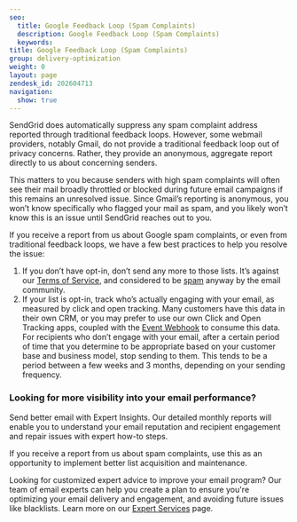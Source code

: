```yaml
---
seo:
  title: Google Feedback Loop (Spam Complaints)
  description: Google Feedback Loop (Spam Complaints)
  keywords: 
title: Google Feedback Loop (Spam Complaints)
group: delivery-optimization
weight: 0
layout: page
zendesk_id: 202604713
navigation:
  show: true
---
```


SendGrid does automatically suppress any spam complaint address reported through traditional feedback loops. However, some webmail providers, notably Gmail, do not provide a traditional feedback loop out of privacy concerns. Rather, they provide an anonymous, aggregate report directly to us about concerning senders.

This matters to you because senders with high spam complaints will often see their mail broadly throttled or blocked during future email campaigns if this remains an unresolved issue. Since Gmail’s reporting is anonymous, you won’t know specifically who flagged your mail as spam, and you likely won’t know this is an issue until SendGrid reaches out to you.

If you receive a report from us about Google spam complaints, or even from traditional feedback loops, we have a few best practices to help you resolve the issue:

1. If you don’t have opt-in, don’t send any more to those lists. It’s against our [Terms of Service](https://sendgrid.com/policies/email/), and considered to be [spam](https://www.spamhaus.org/consumer/definition/) anyway by the email community.
2. If your list is opt-in, track who’s actually engaging with your email, as measured by click and open tracking. Many customers have this data in their own CRM, or you may prefer to use our own Click and Open Tracking apps, coupled with the [Event Webhook]({{root_url}}/for-developers/tracking-events/getting-started-event-webhook/) to consume this data. For recipients who don’t engage with your email, after a certain period of time that you determine to be appropriate based on your customer base and business model, stop sending to them. This tends to be a period between a few weeks and 3 months, depending on your sending frequency.


<call-out-link linktext="EXPERT INSIGHTS" img="/img/expert-insights-promo2.png" link="https://sendgrid.com/solutions/expert-insights/">


### Looking for more visibility into your email performance?


Send better email with Expert Insights. Our detailed monthly reports will enable you to understand your email reputation and recipient engagement and repair issues with expert how-to steps.


</call-out-link>



If you receive a report from us about spam complaints, use this as an opportunity to implement better list acquisition and maintenance.


<call-out>

Looking for customized expert advice to improve your email program? Our team of email experts can help you create a plan to ensure you're optimizing your email delivery and engagement, and avoiding future issues like blacklists. Learn more on our [Expert Services](https://sendgrid.com/solutions/expert-services/?utm_source=docs) page.

</call-out>
